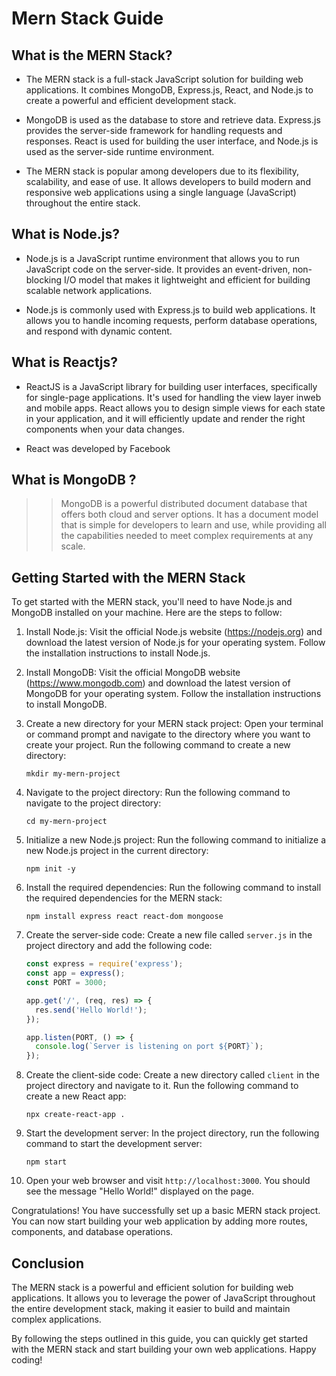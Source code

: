 # Mern Stack Guide

## What is the MERN Stack?

* The MERN stack is a full-stack JavaScript solution for building web applications. It combines MongoDB, Express.js, React, and Node.js to create a powerful and efficient development stack.

* MongoDB is used as the database to store and retrieve data. Express.js provides the server-side framework for handling requests and responses. React is used for building the user interface, and Node.js is used as the server-side runtime environment.

* The MERN stack is popular among developers due to its flexibility, scalability, and ease of use. It allows developers to build modern and responsive web applications using a single language (JavaScript) throughout the entire stack.

## What is Node.js?

* Node.js is a JavaScript runtime environment that allows you to run JavaScript code on the server-side. It provides an event-driven, non-blocking I/O model that makes it lightweight and efficient for building scalable network applications.

* Node.js is commonly used with Express.js to build web applications. It allows you to handle incoming requests, perform database operations, and respond with dynamic content.

## What is Reactjs?

* ReactJS is a JavaScript library for building user interfaces, specifically for single-page applications. It's used for handling the view layer inweb and mobile apps. React allows you to design simple views for each state in your application, and it will efficiently update and render the right components when your data changes.

* React was developed by Facebook

## What is MongoDB ?
>> MongoDB is a powerful distributed document database that offers both cloud and server options. It has a document model that is simple for developers to learn and use, while providing all the capabilities needed to meet complex requirements at any scale.


## Getting Started with the MERN Stack

To get started with the MERN stack, you'll need to have Node.js and MongoDB installed on your machine. Here are the steps to follow:

1. Install Node.js: Visit the official Node.js website (https://nodejs.org) and download the latest version of Node.js for your operating system. Follow the installation instructions to install Node.js.

2. Install MongoDB: Visit the official MongoDB website (https://www.mongodb.com) and download the latest version of MongoDB for your operating system. Follow the installation instructions to install MongoDB.

3. Create a new directory for your MERN stack project: Open your terminal or command prompt and navigate to the directory where you want to create your project. Run the following command to create a new directory:

    ```
    mkdir my-mern-project
    ```

4. Navigate to the project directory: Run the following command to navigate to the project directory:

    ```
    cd my-mern-project
    ```

5. Initialize a new Node.js project: Run the following command to initialize a new Node.js project in the current directory:

    ```
    npm init -y
    ```

6. Install the required dependencies: Run the following command to install the required dependencies for the MERN stack:

    ```
    npm install express react react-dom mongoose
    ```

7. Create the server-side code: Create a new file called `server.js` in the project directory and add the following code:

    ```javascript
    const express = require('express');
    const app = express();
    const PORT = 3000;

    app.get('/', (req, res) => {
      res.send('Hello World!');
    });

    app.listen(PORT, () => {
      console.log(`Server is listening on port ${PORT}`);
    });
    ```

8. Create the client-side code: Create a new directory called `client` in the project directory and navigate to it. Run the following command to create a new React app:

    ```
    npx create-react-app .
    ```

9. Start the development server: In the project directory, run the following command to start the development server:

    ```
    npm start
    ```

10. Open your web browser and visit `http://localhost:3000`. You should see the message "Hello World!" displayed on the page.

Congratulations! You have successfully set up a basic MERN stack project. You can now start building your web application by adding more routes, components, and database operations.

## Conclusion

The MERN stack is a powerful and efficient solution for building web applications. It allows you to leverage the power of JavaScript throughout the entire development stack, making it easier to build and maintain complex applications.

By following the steps outlined in this guide, you can quickly get started with the MERN stack and start building your own web applications. Happy coding!
##
##
